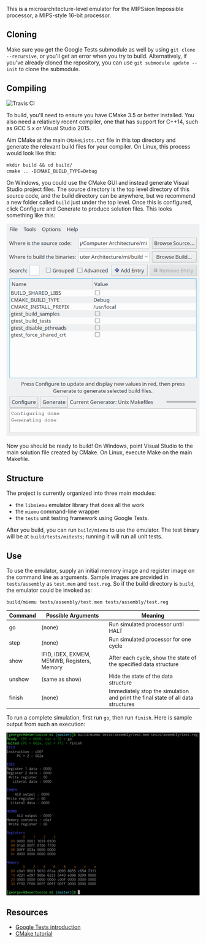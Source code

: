 This is a microarchitecture-level emulator for the MIPSsion Impossible processor, a MIPS-style 16-bit processor.

## Cloning
Make sure you get the Google Tests submodule as well by using `git clone --recursive`, or you'll get an error when you try to build.
Alternatively, if you've already cloned the repository, you can use `git submodule update --init` to clone the submodule.

## Compiling
![Travis CI](https://travis-ci.org/thirtythreeforty/mipssion-impossible.svg)

To build, you'll need to ensure you have CMake 3.5 or better installed.
You also need a relatively recent compiler, one that has support for C++14, such as GCC 5.x or Visual Studio 2015.

Aim CMake at the main `CMakeLists.txt` file in this top directory and generate the relevant build files for your compiler.
On Linux, this process would look like this:

    mkdir build && cd build/
    cmake .. -DCMAKE_BUILD_TYPE=Debug

On Windows, you could use the CMake GUI and instead generate Visual Studio project files.
The source directory is the top level directory of this source code, and the build directory can be anywhere, but we recommend a new folder called `build` just under the top level.
Once this is configured, click Configure and Generate to produce solution files.
This looks something like this:

![example-cmake.png](example-cmake.png)

Now you should be ready to build!
On Windows, point Visual Studio to the main solution file created by CMake.
On Linux, execute Make on the main Makefile.

## Structure
The project is currently organized into three main modules:

- the `libmiemu` emulator library that does all the work
- the `miemu` command-line wrapper
- the `tests` unit testing framework using Google Tests.

After you build, you can run `build/miemu` to use the emulator.
The test binary will be at `build/tests/mitests`; running it will run all unit tests.

## Use
To use the emulator, supply an initial memory image and register image on the command line as arguments.
Sample images are provided in `tests/assembly` as `test.mem` and `test.reg`.
So if the build directory is `build`, the emulator could be invoked as:

    build/miemu tests/assembly/test.mem tests/assembly/test.reg

| Command | Possible Arguments                          | Meaning                                                                          |
|---------|---------------------------------------------|----------------------------------------------------------------------------------|
| go      | (none)                                      | Run simulated processor until HALT                                               |
| step    | (none)                                      | Run simulated processor for one cycle                                            |
| show    | IFID, IDEX, EXMEM, MEMWB, Registers, Memory | After each cycle, show the state of the specified data structure                 |
| unshow  | (same as show)                              | Hide the state of the data structure                                             |
| finish  | (none)                                      | Immediately stop the simulation and print the final state of all data structures |

To run a complete simulation, first run `go`, then run `finish`.
Here is sample output from such an execution:

![Sample output](example-execution.png)

## Resources
- [Google Tests introduction](https://github.com/google/googletest/blob/master/googletest/docs/Primer.md)
- [CMake tutorial](https://cmake.org/cmake-tutorial/)
